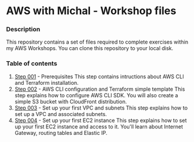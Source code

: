 # AWS with Michal - Workshop files

### Description

This repository contains a set of files required to complete exercises within my AWS Workshops. You can clone this repository to your local disk.

### Table of contents

1. [Step 001](Step-001/) - Prerequisites
	This step contains intructions about AWS CLI and Terraform installation.
2. [Step 002](Step-002/) - AWS CLI configuration and Terraform simple template
	This step explains how to configure AWS CLI SDK. You will also create a simple S3 bucket with CloudFront distribution.
3. [Step 003](Step-003/) - Set up your first VPC and subnets
	This step explains how to set up a VPC and associated subnets.
4. [Step 004](Step-004/) - Set up your first EC2  instance
	This step explains how to set up your first EC2 instance and access to it.
	You'll learn about Internet Gateway, routing tables and Elastic IP.


